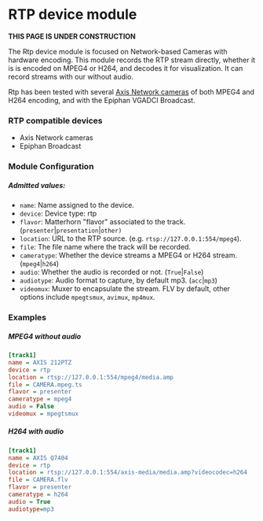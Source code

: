 
RTP device module
=================

**THIS PAGE IS UNDER CONSTRUCTION**

The Rtp device module is focused on Network-based Cameras with hardware encoding. This module records the RTP stream directly, whether it is is encoded on MPEG4 or H264, and decodes it for visualization. It can record streams with our without audio.

Rtp has been tested with several [Axis Network cameras]() of both MPEG4 and H264 encoding, and with the Epiphan VGADCI Broadcast.

### RTP compatible devices
* Axis Network cameras
* Epiphan Broadcast

### Module Configuration
##### Admitted values:

* `name`: Name assigned to the device.
* `device`: Device type: rtp
* `flavor`: Matterhorn "flavor" associated to the track. (`presenter`|`presentation`|`other)`
* `location`: URL to the RTP source. (e.g. `rtsp://127.0.0.1:554/mpeg4`).
* `file`: The file name where the track will be recorded.
* `cameratype`: Whether the device streams a MPEG4 or H264 stream. (`mpeg4`|`h264`)
* `audio`: Whether the audio is recorded or not. (`True`|`False`)
* `audiotype`: Audio format to capture, by default mp3. (`acc`|`mp3`)
* `videomux`: Muxer to encapsulate the stream. FLV by default, other options include `mpegtsmux`, `avimux`, `mp4mux`.

### Examples
##### MPEG4 without audio
```ini
[track1]
name = AXIS 212PTZ
device = rtp
location = rtsp://127.0.0.1:554/mpeg4/media.amp
file = CAMERA.mpeg.ts
flavor = presenter
cameratype = mpeg4
audio = False
videomux = mpegtsmux
```

##### H264 with audio
```ini
[track1]
name = AXIS Q7404
device = rtp
location = rtsp://127.0.0.1:554/axis-media/media.amp?videocodec=h264
file = CAMERA.flv
flavor = presenter
cameratype = h264
audio = True
audiotype=mp3
```
